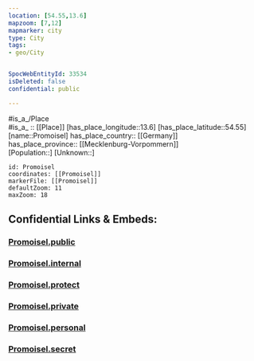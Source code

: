 ```yaml
---
location: [54.55,13.6] 
mapzoom: [7,12] 
mapmarker: city 
type: City
tags:
- geo/City


SpocWebEntityId: 33534
isDeleted: false
confidential: public

---
```

#is_a_/Place  
#is_a_ :: [[Place]] 
[has_place_longitude::13.6] 
[has_place_latitude::54.55] 
[name::Promoisel] 
has_place_country:: [[Germany]]  
has_place_province:: [[Mecklenburg-Vorpommern]]  
[Population::] 
[Unknown::] 


```leaflet
id: Promoisel
coordinates: [[Promoisel]] 
markerFile: [[Promoisel]] 
defaultZoom: 11 
maxZoom: 18
```


## Confidential Links & Embeds: 

### [Promoisel.public](/_public/\Earth\Continent\Europe\Europe~Central\Germany\Germany~East\Mecklenburg-Vorpommern\counties~MV\Vorpommern-Rügen\cities~Rügen\Nord-Rügen\boroughs~Nord-Rügen\SagardPromoisel.public.md) 

### [Promoisel.internal](/_internal/\Earth\Continent\Europe\Europe~Central\Germany\Germany~East\Mecklenburg-Vorpommern\counties~MV\Vorpommern-Rügen\cities~Rügen\Nord-Rügen\boroughs~Nord-Rügen\SagardPromoisel.internal.md) 

### [Promoisel.protect](/_protect/\Earth\Continent\Europe\Europe~Central\Germany\Germany~East\Mecklenburg-Vorpommern\counties~MV\Vorpommern-Rügen\cities~Rügen\Nord-Rügen\boroughs~Nord-Rügen\SagardPromoisel.protect.md) 

### [Promoisel.private](/_private/\Earth\Continent\Europe\Europe~Central\Germany\Germany~East\Mecklenburg-Vorpommern\counties~MV\Vorpommern-Rügen\cities~Rügen\Nord-Rügen\boroughs~Nord-Rügen\SagardPromoisel.private.md) 

### [Promoisel.personal](/_personal/\Earth\Continent\Europe\Europe~Central\Germany\Germany~East\Mecklenburg-Vorpommern\counties~MV\Vorpommern-Rügen\cities~Rügen\Nord-Rügen\boroughs~Nord-Rügen\SagardPromoisel.personal.md) 

### [Promoisel.secret](/_secret/\Earth\Continent\Europe\Europe~Central\Germany\Germany~East\Mecklenburg-Vorpommern\counties~MV\Vorpommern-Rügen\cities~Rügen\Nord-Rügen\boroughs~Nord-Rügen\SagardPromoisel.secret.md)

